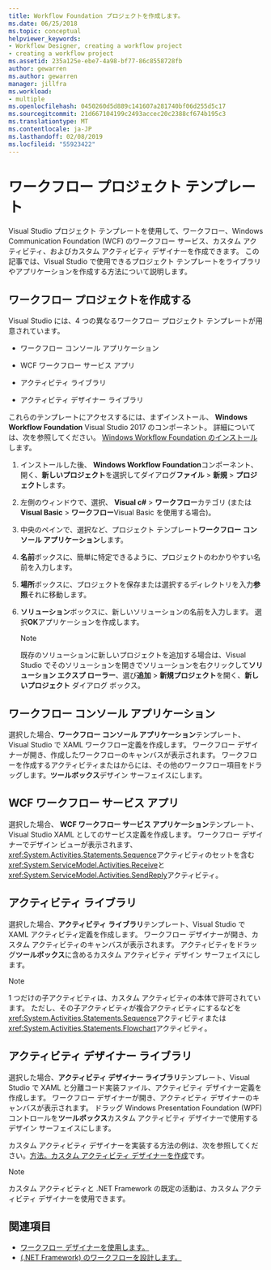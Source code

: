 ```yaml
---
title: Workflow Foundation プロジェクトを作成します。
ms.date: 06/25/2018
ms.topic: conceptual
helpviewer_keywords:
- Workflow Designer, creating a workflow project
- creating a workflow project
ms.assetid: 235a125e-ebe7-4a98-bf77-86c8558728fb
author: gewarren
ms.author: gewarren
manager: jillfra
ms.workload:
- multiple
ms.openlocfilehash: 0450260d5d889c141607a281740bf06d255d5c17
ms.sourcegitcommit: 21d667104199c2493accec20c2388cf674b195c3
ms.translationtype: MT
ms.contentlocale: ja-JP
ms.lasthandoff: 02/08/2019
ms.locfileid: "55923422"
---
```

# <a name="workflow-project-templates"></a>ワークフロー プロジェクト テンプレート

Visual Studio プロジェクト テンプレートを使用して、ワークフロー、Windows Communication Foundation (WCF) のワークフロー サービス、カスタム アクティビティ、およびカスタム アクティビティ デザイナーを作成できます。 この記事では、Visual Studio で使用できるプロジェクト テンプレートをライブラリやアプリケーションを作成する方法について説明します。

## <a name="create-a-workflow-project"></a>ワークフロー プロジェクトを作成する

Visual Studio には、4 つの異なるワークフロー プロジェクト テンプレートが用意されています。

- ワークフロー コンソール アプリケーション

- WCF ワークフロー サービス アプリ

- アクティビティ ライブラリ

- アクティビティ デザイナー ライブラリ

これらのテンプレートにアクセスするには、まずインストール、 **Windows Workflow Foundation** Visual Studio 2017 のコンポーネント。 詳細については、次を参照してください。 [Windows Workflow Foundation のインストール](developing-applications-with-the-workflow-designer.md#install-windows-workflow-foundation)します。

1. インストールした後、 **Windows Workflow Foundation**コンポーネント、開く、**新しいプロジェクト**を選択してダイアログ**ファイル** > **新規** > **プロジェクト**します。

1. 左側のウィンドウで、選択、 **Visual c#** > **ワークフロー**カテゴリ (または**Visual Basic** > **ワークフロー**Visual Basic を使用する場合)。

1. 中央のペインで、選択など、プロジェクト テンプレート**ワークフロー コンソール アプリケーション**します。

1. **名前**ボックスに、簡単に特定できるように、プロジェクトのわかりやすい名前を入力します。

1. **場所**ボックスに、プロジェクトを保存または選択するディレクトリを入力**参照**それに移動します。

1. **ソリューション**ボックスに、新しいソリューションの名前を入力します。 選択**OK**アプリケーションを作成します。

   > [!NOTE]
   > 既存のソリューションに新しいプロジェクトを追加する場合は、Visual Studio でそのソリューションを開きでソリューションを右クリックして**ソリューション エクスプ ローラー**、選び**追加** > **新規プロジェクト**を開く、**新しいプロジェクト** ダイアログ ボックス。

## <a name="workflow-console-app"></a>ワークフロー コンソール アプリケーション

選択した場合、**ワークフロー コンソール アプリケーション**テンプレート、Visual Studio で XAML ワークフロー定義を作成します。 ワークフロー デザイナーが開き、作成したワークフローのキャンバスが表示されます。 ワークフローを作成するアクティビティまたはからには、その他のワークフロー項目をドラッグします。**ツールボックス**デザイン サーフェイスにします。

## <a name="wcf-workflow-service-app"></a>WCF ワークフロー サービス アプリ

選択した場合、 **WCF ワークフロー サービス アプリケーション**テンプレート、Visual Studio XAML としてのサービス定義を作成します。 ワークフロー デザイナーでデザイン ビューが表示されます、<xref:System.Activities.Statements.Sequence>アクティビティのセットを含む<xref:System.ServiceModel.Activities.Receive>と<xref:System.ServiceModel.Activities.SendReply>アクティビティ。

## <a name="activity-library"></a>アクティビティ ライブラリ

選択した場合、**アクティビティ ライブラリ**テンプレート、Visual Studio で XAML アクティビティ定義を作成します。 ワークフロー デザイナーが開き、カスタム アクティビティのキャンバスが表示されます。 アクティビティをドラッグ**ツールボックス**に含めるカスタム アクティビティ デザイン サーフェイスにします。

> [!NOTE]
> 1 つだけの子アクティビティは、カスタム アクティビティの本体で許可されています。 ただし、その子アクティビティが複合アクティビティにするなどを<xref:System.Activities.Statements.Sequence>アクティビティまたは<xref:System.Activities.Statements.Flowchart>アクティビティ。

## <a name="activity-designer-library"></a>アクティビティ デザイナー ライブラリ

選択した場合、**アクティビティ デザイナー ライブラリ**テンプレート、Visual Studio で XAML と分離コード実装ファイル、アクティビティ デザイナー定義を作成します。 ワークフロー デザイナーが開き、アクティビティ デザイナーのキャンバスが表示されます。 ドラッグ Windows Presentation Foundation (WPF) コントロールを**ツールボックス**カスタム アクティビティ デザイナーで使用するデザイン サーフェイスにします。

カスタム アクティビティ デザイナーを実装する方法の例は、次を参照してください。[方法。カスタム アクティビティ デザイナーを作成](/dotnet/framework/windows-workflow-foundation/how-to-create-a-custom-activity-designer)です。

> [!NOTE]
> カスタム アクティビティと .NET Framework の既定の活動は、カスタム アクティビティ デザイナーを使用できます。

## <a name="see-also"></a>関連項目

- [ワークフロー デザイナーを使用します。](developing-applications-with-the-workflow-designer.md)
- [(.NET Framework) のワークフローを設計します。](/dotnet/framework/windows-workflow-foundation/designing-workflows)